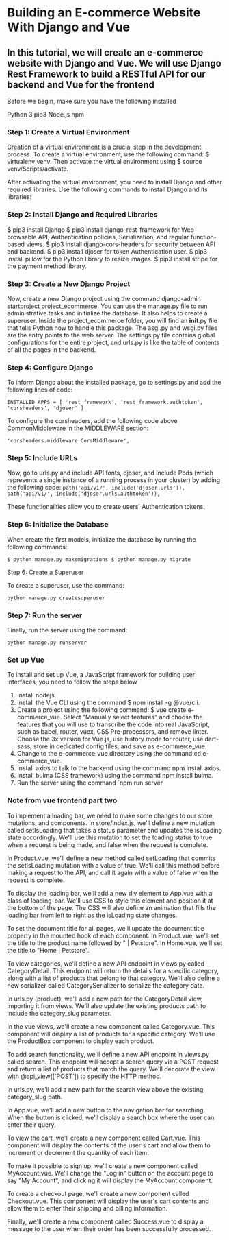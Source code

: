 # Building an E-commerce Website With Django and Vue

## In this tutorial, we will create an e-commerce website with Django and Vue. We will use Django Rest Framework to build a RESTful API for our backend and Vue for the frontend

Before we begin, make sure you have the following installed

Python 3
pip3
Node.js
npm

### Step 1: Create a Virtual Environment

Creation of a virtual environment is a crucial step in the development process. To create a virtual environment, use the following command: $ virtualenv venv. Then activate the virtual environment using $ source venv/Scripts/activate.

After activating the virtual environment, you need to install Django and other required libraries. Use the following commands to install Django and its libraries:

### Step 2: Install Django and Required Libraries

$ pip3 install Django
$ pip3 install django-rest-framework for Web browsable API, Authentication policies, Serialization, and regular function-based views.
$ pip3 install django-cors-headers for security between API and backend.
$ pip3 install djoser for token Authentication user.
$ pip3 install pillow for the Python library to resize images.
$ pip3 install stripe for the payment method library.

### Step 3: Create a New Django Project

Now, create a new Django project using the command django-admin startproject project_ecommerce. You can use the manage.py file to run administrative tasks and initialize the database. It also helps to create a superuser. Inside the project_ecommerce folder, you will find an __init__.py file that tells Python how to handle this package. The asgi.py and wsgi.py files are the entry points to the web server. The settings.py file contains global configurations for the entire project, and urls.py is like the table of contents of all the pages in the backend.

### Step 4: Configure Django

To inform Django about the installed package, go to settings.py and add the following lines of code:

`INSTALLED_APPS = [
'rest_framework', 'rest_framework.authtoken', 'corsheaders', 'djoser'
]`

To configure the corsheaders, add the following code above CommonMiddleware in the MIDDLEWARE section:

`'corsheaders.middleware.CorsMiddleware',`

### Step 5: Include URLs

Now, go to urls.py and include API fonts, djoser, and include Pods (which represents a single instance of a running process in your cluster) by adding the following code:
`path('api/v1/', include('djoser.urls')), path('api/v1/', include('djoser.urls.authtoken')),`

These functionalities allow you to create users' Authentication tokens.

### Step 6: Initialize the Database

When create the first models, initialize the database by running the following commands:

`$ python manage.py makemigrations $ python manage.py migrate`

Step 6: Create a Superuser

To create a superuser, use the command:

`python manage.py createsuperuser`

### Step 7: Run the server

Finally, run the server using the command:

`python manage.py runserver`

### Set up Vue

To install and set up Vue, a JavaScript framework for building user interfaces, you need to follow the steps below

1. Install nodejs.
2. Install the Vue CLI using the command $ npm install -g @vue/cli.
3. Create a project using the following command: $ vue create e-commerce_vue. Select "Manually select features" and choose the features that you will use to transcribe the code into real JavaScript, such as babel, router, vuex, CSS Pre-processors, and remove linter. Choose the 3x version for Vue.js, use history mode for router, use dart-sass, store in dedicated config files, and save as e-commerce_vue.
4. Change to the e-commerce_vue directory using the command cd e-commerce_vue.
5. Install axios to talk to the backend using the command npm install axios.
6. Install bulma (CSS framework) using the command npm install bulma.
7. Run the server using the command `npm run server

### Note from vue frontend part two

To implement a loading bar, we need to make some changes to our store, mutations, and components. In store/index.js, we'll define a new mutation called setIsLoading that takes a status parameter and updates the isLoading state accordingly. We'll use this mutation to set the loading status to true when a request is being made, and false when the request is complete.

In Product.vue, we'll define a new method called setLoading that commits the setIsLoading mutation with a value of true. We'll call this method before making a request to the API, and call it again with a value of false when the request is complete.

To display the loading bar, we'll add a new div element to App.vue with a class of loading-bar. We'll use CSS to style this element and position it at the bottom of the page. The CSS will also define an animation that fills the loading bar from left to right as the isLoading state changes.

To set the document title for all pages, we'll update the document.title property in the mounted hook of each component. In Product.vue, we'll set the title to the product name followed by " | Petstore". In Home.vue, we'll set the title to "Home | Petstore".

To view categories, we'll define a new API endpoint in views.py called CategoryDetail. This endpoint will return the details for a specific category, along with a list of products that belong to that category. We'll also define a new serializer called CategorySerializer to serialize the category data.

In urls.py (product), we'll add a new path for the CategoryDetail view, importing it from views. We'll also update the existing products path to include the category_slug parameter.

In the vue views, we'll create a new component called Category.vue. This component will display a list of products for a specific category. We'll use the ProductBox component to display each product.

To add search functionality, we'll define a new API endpoint in views.py called search. This endpoint will accept a search query via a POST request and return a list of products that match the query. We'll decorate the view with @api_view(['POST']) to specify the HTTP method.

In urls.py, we'll add a new path for the search view above the existing category_slug path.

In App.vue, we'll add a new button to the navigation bar for searching. When the button is clicked, we'll display a search box where the user can enter their query.

To view the cart, we'll create a new component called Cart.vue. This component will display the contents of the user's cart and allow them to increment or decrement the quantity of each item.

To make it possible to sign up, we'll create a new component called MyAccount.vue. We'll change the "Log in" button on the account page to say "My Account", and clicking it will display the MyAccount component.

To create a checkout page, we'll create a new component called Checkout.vue. This component will display the user's cart contents and allow them to enter their shipping and billing information.

Finally, we'll create a new component called Success.vue to display a message to the user when their order has been successfully processed.
